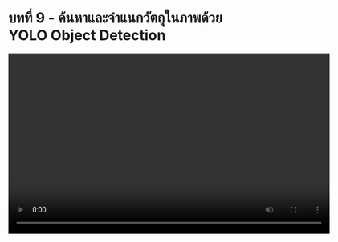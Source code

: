 # บทที่ 9 - ค้นหาและจำแนกวัตถุในภาพด้วย YOLO Object Detection

<video width="640" height="360" controls>
  <source :src="$withBase('/ep9.mp4')" type="video/mp4">
  Your browser does not support the video tag.
</video>

